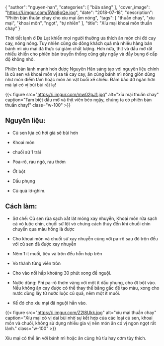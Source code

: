{ "author": "nguyen-han", "categories": [ "bữa sáng" ], "cover_image": "https://i.imgur.com/5Wq8pQe.jpg", "date": "2018-07-18", "description": "Phiên bản thuần chay cho xíu mại ấm nóng", "tags": [ "thuần chay", "xíu mại", "khoai môn", "ngọt", "tự nhiên" ], "title": "Xíu mại khoai môn thuần chay" }


Thời tiết lạnh ở Đà Lạt khiến mọi người thường ưa thích ăn món chi đó cay cay, nóng nóng. Tuy nhiên cũng do đông khách quá mà nhiều hàng bán bánh mì xíu mại đã thực sự giảm chất lượng. Hơn nữa, thịt và dầu mỡ rất nhiều khiến cho phiên bản truyền thống cũng gây ngấy và đầy bụng ở cấp độ không nhỏ.

Phiên bản lành mạnh hơn được Nguyên Hân sáng tạo với nguyên liệu chính là củ sen và khoai môn vị sa tế cay cay, ăn cùng bánh mì nóng giòn dùng như món điểm tâm hoặc món ăn vặt buổi xế chiều. Đảm bảo đỡ ngán hơn mà lại có vị bùi bùi rất lạ!


{{< figure src="https://i.imgur.com/mw02pJ1.jpg" alt="xíu mại thuần chay" caption="Tạm biệt dầu mỡ và thịt viên béo ngậy, chúng ta có phiên bản thuần chay!" class="w-100" >}}

## Nguyên liệu:

- Củ sen lựa củ hơi già sẽ bùi hơn

- Khoai môn

- chuối sứ 1 trái

- Poa-rô, rau ngò, rau thơm

- Ớt bột

- Dầu phụng

- Củ quả lơ-ghim.

## Cách làm:

- Sơ chế: Củ sen rửa sạch xắt lát móng xay nhuyễn, Khoai môn rửa sạch cả vỏ luộc chín, chuối sứ lột vỏ chưng cách thủy đến khi chuối chín chuyển qua màu hồng là được

- Cho khoai môn và chuối sứ xay nhuyễn cùng với pa-rô sau đó trộn đều với củ sen đã được xay nhuyễn

- Nêm 1 ít muối, tiêu và trộn đều hỗn hợp trên

- Vo thành từng viên tròn

- Cho vào nồi hấp khoảng 30 phút xong để nguội.

- Nước dùng: Phi pa-rô thơm vàng với một ít dầu phụng, cho ớt bột vào. Nếu không ăn cay được có thể thay thế bằng gấc để tạo màu, xong cho nước dùng lấy từ nước luộc củ quả, nêm một ít muối.

- Kế đó cho xíu mại đã nguội hẳn vào.


{{< figure src="https://i.imgur.com/Z2I8Ukk.jpg" alt="xíu mại thuần chay" caption="Xíu mại có vị dai bùi nhờ sự kết hợp của các loại củ sen, khoai môn và chuối, không sử dụng nhiều gia vị nên món ăn có vị ngon ngọt rất lành." class="w-100" >}}

Xíu mại có thể ăn với bánh mì hoặc ăn cùng hủ tíu hay cơm tùy thích.
